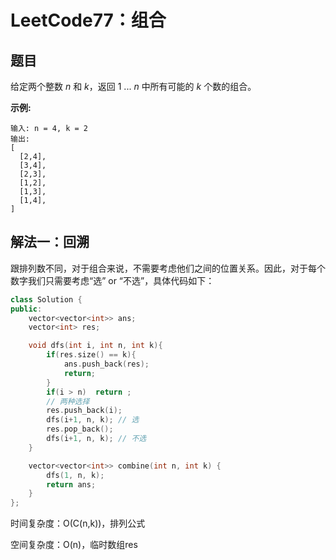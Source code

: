 # LeetCode77：组合

## 题目

给定两个整数 *n* 和 *k*，返回 1 ... *n* 中所有可能的 *k* 个数的组合。

**示例:**

```
输入: n = 4, k = 2
输出:
[
  [2,4],
  [3,4],
  [2,3],
  [1,2],
  [1,3],
  [1,4],
]
```

## 解法一：回溯

跟排列数不同，对于组合来说，不需要考虑他们之间的位置关系。因此，对于每个数字我们只需要考虑“选” or “不选”，具体代码如下：

```c++
class Solution {
public:
    vector<vector<int>> ans;
    vector<int> res;

    void dfs(int i, int n, int k){
        if(res.size() == k){
            ans.push_back(res);
            return;
        }
        if(i > n)  return ;
        // 两种选择
        res.push_back(i);
        dfs(i+1, n, k); // 选
        res.pop_back();
        dfs(i+1, n, k); // 不选
    }

    vector<vector<int>> combine(int n, int k) {
        dfs(1, n, k);
        return ans;
    }
};
```

时间复杂度：O(C(n,k))，排列公式

空间复杂度：O(n)，临时数组res